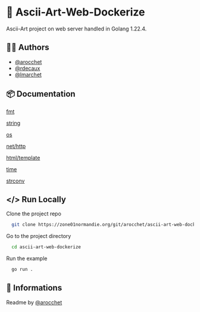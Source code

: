 
# 📜 Ascii-Art-Web-Dockerize

Ascii-Art project on web server handled in Golang 1.22.4.


## ✍🏼 Authors

- [@arocchet](https://zone01normandie.org/git/arocchet/)
- [@rdecaux](https://zone01normandie.org/git/rdecaux/)
- [@lmarchet](https://zone01normandie.org/git/lmarchet/)


## 📦 Documentation

[fmt](https://pkg.go.dev/fmt)

[string](https://pkg.go.dev/strings)

[os](https://pkg.go.dev/os)

[net/http](https://pkg.go.dev/net/http)

[html/template](https://pkg.go.dev/html/template)

[time](https://pkg.go.dev/time)

[strconv](https://pkg.go.dev/strconv)


## </> Run Locally

Clone the project repo

```bash
  git clone https://zone01normandie.org/git/arocchet/ascii-art-web-dockerize
```

Go to the project directory

```bash
  cd ascii-art-web-dockerize
```

Run the example

```bash
  go run .
```

## 📃 Informations

Readme by [@arocchet](https://zone01normandie.org/git/arocchet/)

